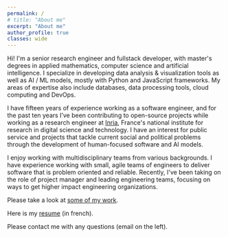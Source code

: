 ```yaml
---
permalink: /
# title: "About me"
excerpt: "About me"
author_profile: true
classes: wide
---
```


Hi! I'm a senior research engineer and fullstack developer, with master's degrees in applied mathematics, computer science and artificial intelligence. I specialize in developing data analysis & visualization tools as well as AI / ML models, mostly with Python and JavaScript frameworks. My areas of expertise also include databases, data processing tools, cloud computing and DevOps.

I have fifteen years of experience working as a software engineer, and for the past ten years I’ve been contributing to open-source projects while working as a research engineer at [Inria](https://inria.fr/en), France's national institute for research in digital science and technology. I have an interest for public service and projects that tackle current social and political problems through the development of human-focused software and AI models.

I enjoy working with multidisciplinary teams from various backgrounds. I have experience working with small, agile teams of engineers to deliver software that is problem oriented and reliable. Recently, I've been taking on the role of project manager and leading engineering teams, focusing on ways to get higher impact engineering organizations.

Please take a look at [some of my work](/work).

Here is my [resume](/assets/files/cv-jrenault-2025.pdf) (in french).

Please contact me with any questions (email on the left).
